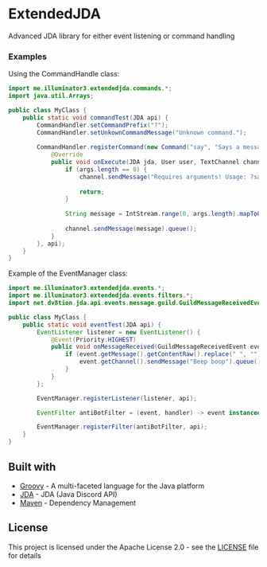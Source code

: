 # ExtendedJDA

Advanced JDA library for either event listening or command handling

### Examples

Using the CommandHandle class:
```java
import me.illuminator3.extendedjda.commands.*;
import java.util.Arrays;

public class MyClass {
    public static void commandTest(JDA api) {
        CommandHandler.setCommandPrefix("?");
        CommandHandler.setUnkownCommandMessage("Unknown command.");
        
        CommandHandler.registerCommand(new Command("say", "Says a message", Arrays.asList("tell", "msg")) {
            @Override
            public void onExecute(JDA jda, User user, TextChannel channel, String... args) {
                if (args.length == 0) {
                    channel.sendMessage("Requires arguments! Usage: ?say <Message>");
        
                    return;
                }
        
                String message = IntStream.range(0, args.length).mapToObj(index -> args[index]).collect(Collectors.toList());
        
                channel.sendMessage(message).queue();
            }
        }, api);
    }
}
```
Example of the EventManager class:
```java
import me.illuminator3.extendedjda.events.*;
import me.illuminator3.extendedjda.events.filters.*;
import net.dv8tion.jda.api.events.message.guild.GuildMessageReceivedEvent;

public class MyClass {
    public static void eventTest(JDA api) {
        EventListener listener = new EventListener() {
            @Event(Priority.HIGHEST)
            public void onMessageReceived(GuildMessageReceivedEvent event) {
                if (event.getMessage().getContentRaw().replace(" ", "").contains("goodbot")) {
                    event.getChannel().sendMessage("Beep boop").queue();
                }
            }
        };

        EventManager.registerListener(listener, api);

        EventFilter antiBotFilter = (event, handler) -> event instanceof GuildMessageReceivedEvent && ((GuildMessageReceivedEvent) event).getAuthor().isBot();

        EventManager.registerFilter(antiBotFilter, api);
    }
}
```

## Built with

* [Groovy](https://groovy-lang.org/) - A multi-faceted language for the Java platform
* [JDA](https://github.com/DV8FromTheWorld/JDA/) - JDA (Java Discord API)
* [Maven](https://maven.apache.org/) - Dependency Management

## License

This project is licensed under the Apache License 2.0 - see the [LICENSE](LICENSE) file for details